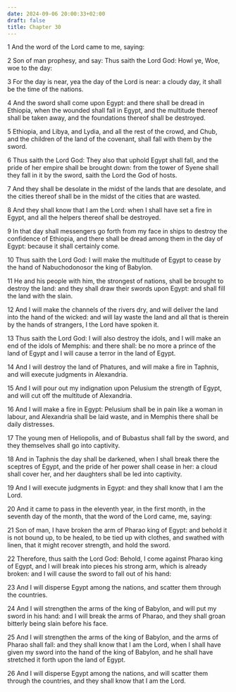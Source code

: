 ```yaml
---
date: 2024-09-06 20:00:33+02:00
draft: false
title: Chapter 30
---
```




1 And the word of the Lord came to me, saying:

2 Son of man prophesy, and say: Thus saith the Lord God: Howl ye, Woe, woe to the day:

3 For the day is near, yea the day of the Lord is near: a cloudy day, it shall be the time of the nations.

4 And the sword shall come upon Egypt: and there shall be dread in Ethiopia, when the wounded shall fall in Egypt, and the multitude thereof shall be taken away, and the foundations thereof shall be destroyed.

5 Ethiopia, and Libya, and Lydia, and all the rest of the crowd, and Chub, and the children of the land of the covenant, shall fall with them by the sword.

6 Thus saith the Lord God: They also that uphold Egypt shall fall, and the pride of her empire shall be brought down: from the tower of Syene shall they fall in it by the sword, saith the Lord the God of hosts.

7 And they shall be desolate in the midst of the lands that are desolate, and the cities thereof shall be in the midst of the cities that are wasted.

8 And they shall know that I am the Lord: when I shall have set a fire in Egypt, and all the helpers thereof shall be destroyed.

9 In that day shall messengers go forth from my face in ships to destroy the confidence of Ethiopia, and there shall be dread among them in the day of Egypt: because it shall certainly come.

10 Thus saith the Lord God: I will make the multitude of Egypt to cease by the hand of Nabuchodonosor the king of Babylon.

11 He and his people with him, the strongest of nations, shall be brought to destroy the land: and they shall draw their swords upon Egypt: and shall fill the land with the slain.

12 And I will make the channels of the rivers dry, and will deliver the land into the hand of the wicked: and will lay waste the land and all that is therein by the hands of strangers, I the Lord have spoken it.

13 Thus saith the Lord God: I will also destroy the idols, and I will make an end of the idols of Memphis: and there shall: be no more a prince of the land of Egypt and I will cause a terror in the land of Egypt.

14 And I will destroy the land of Phatures, and will make a fire in Taphnis, and will execute judgments in Alexandria.

15 And I will pour out my indignation upon Pelusium the strength of Egypt, and will cut off the multitude of Alexandria.

16 And I will make a fire in Egypt: Pelusium shall be in pain like a woman in labour, and Alexandria shall be laid waste, and in Memphis there shall be daily distresses.

17 The young men of Heliopolis, and of Bubastus shall fall by the sword, and they themselves shall go into captivity.

18 And in Taphnis the day shall be darkened, when I shall break there the sceptres of Egypt, and the pride of her power shall cease in her: a cloud shall cover her, and her daughters shall be led into captivity.

19 And I will execute judgments in Egypt: and they shall know that I am the Lord.

20 And it came to pass in the eleventh year, in the first month, in the seventh day of the month, that the word of the Lord came, me, saying:

21 Son of man, I have broken the arm of Pharao king of Egypt: and behold it is not bound up, to be healed, to be tied up with clothes, and swathed with linen, that it might recover strength, and hold the sword.

22 Therefore, thus saith the Lord God: Behold, I come against Pharao king of Egypt, and I will break into pieces his strong arm, which is already broken: and I will cause the sword to fall out of his hand:

23 And I will disperse Egypt among the nations, and scatter them through the countries.

24 And I will strengthen the arms of the king of Babylon, and will put my sword in his hand: and I will break the arms of Pharao, and they shall groan bitterly being slain before his face.

25 And I will strengthen the arms of the king of Babylon, and the arms of Pharao shall fall: and they shall know that I am the Lord, when I shall have given my sword into the hand of the king of Babylon, and he shall have stretched it forth upon the land of Egypt.

26 And I will disperse Egypt among the nations, and will scatter them through the countries, and they shall know that I am the Lord.

